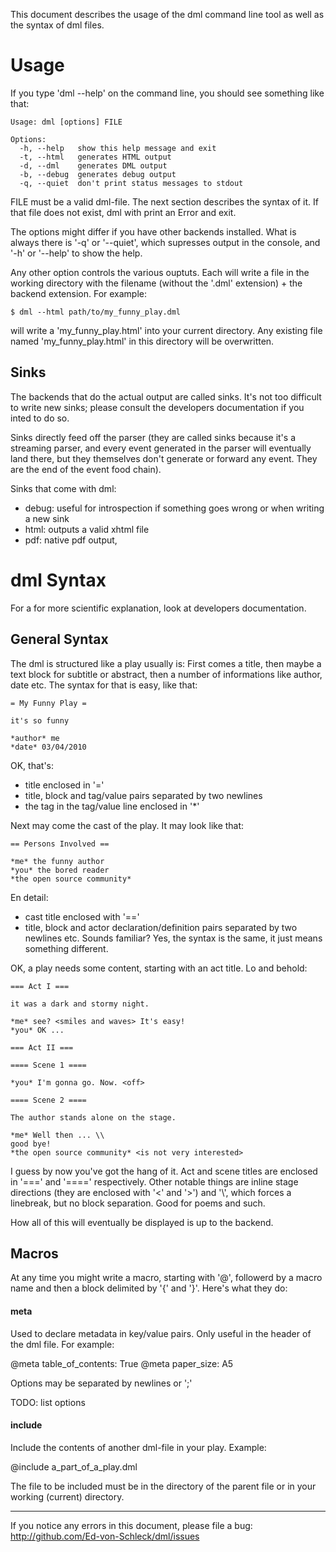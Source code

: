 This document describes the usage of the dml command line tool as well as the
syntax of dml files.

Usage
=====

If you type 'dml --help' on the command line, you should see something like
that:

    Usage: dml [options] FILE

    Options:
      -h, --help   show this help message and exit
      -t, --html   generates HTML output
      -d, --dml    generates DML output
      -b, --debug  generates debug output
      -q, --quiet  don't print status messages to stdout

FILE must be a valid dml-file. The next section describes the syntax of it. If
that file does not exist, dml with print an Error and exit.

The options might differ if you have other backends installed. What is always
there is '-q' or '--quiet', which supresses output in the console, and '-h' or
'--help' to show the help.

Any other option controls the various ouptuts. Each will write a file in the
working directory with the filename (without the '.dml' extension) + the
backend extension. For example:

    $ dml --html path/to/my_funny_play.dml

will write a 'my_funny_play.html' into your current directory. Any existing
file named 'my_funny_play.html' in this directory will be overwritten.


Sinks
--------

The backends that do the actual output are called sinks. It's not too
difficult to write new sinks; please consult the developers documentation if
you inted to do so.

Sinks directly feed off the parser (they are called sinks because it's a
streaming parser, and every event generated in the parser will eventually land
there, but they themselves don't generate or forward any event. They are the
end of the event food chain).

Sinks that come with dml:
- debug: useful for introspection if something goes wrong or when writing a
   new sink
- html: outputs a valid xhtml file
- pdf: native pdf output,

dml Syntax
==========

For a for more scientific explanation, look at developers documentation.


General Syntax
--------------

The dml is structured like a play usually is: First comes a title, then maybe a
text block for subtitle or abstract, then a number of informations like author,
date etc. The syntax for that is easy, like that:

    = My Funny Play =

    it's so funny

    *author* me
    *date* 03/04/2010

OK, that's:
- title enclosed in '='
- title, block and tag/value pairs separated by two newlines
- the tag in the tag/value line enclosed in '*'

Next may come the cast of the play. It may look like that:

    == Persons Involved ==

    *me* the funny author
    *you* the bored reader
    *the open source community*

En detail:
- cast title enclosed with '=='
- title, block and actor declaration/definition pairs separated by two newlines
etc.
Sounds familiar? Yes, the syntax is the same, it just means something different.

OK, a play needs some content, starting with an act title. Lo and behold:

    === Act I ===

    it was a dark and stormy night.

    *me* see? <smiles and waves> It's easy!
    *you* OK ...
        
    === Act II ===
    
    ==== Scene 1 ====

    *you* I'm gonna go. Now. <off>

    ==== Scene 2 ====
    
    The author stands alone on the stage.
    
    *me* Well then ... \\
    good bye!
    *the open source community* <is not very interested>

I guess by now you've got the hang of it. Act and scene titles are enclosed in
'===' and '====' respectively. Other notable things are inline stage
directions (they are enclosed with '<' and '>') and '\\', which forces a
linebreak, but no block separation. Good for poems and such.

How all of this will eventually be displayed is up to the backend.


Macros
---------

At any time you might write a macro, starting with '@', followerd by a
macro name and then a block delimited by '{' and '}'. Here's what they do:

#### meta ####
Used to declare metadata in key/value pairs. Only useful in the header of
the dml file. For example:

@meta table_of_contents: True
@meta paper_size: A5

Options may be separated by newlines or ';'

TODO: list options

#### include ####
Include the contents of another dml-file in your play. Example:

@include a_part_of_a_play.dml

The file to be included must be in the directory of the parent file or in your
working (current) directory.


***

If you notice any errors in this document, please file a bug:
http://github.com/Ed-von-Schleck/dml/issues
